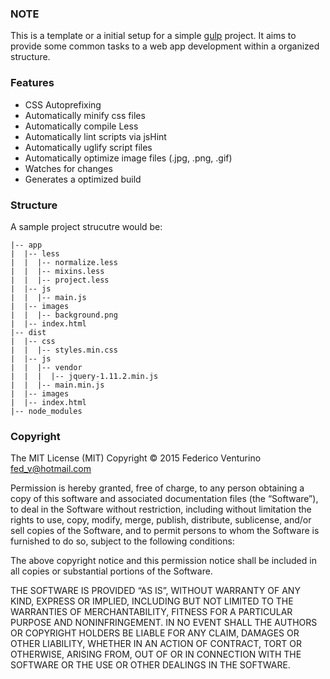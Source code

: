 ### NOTE


This is a template or a initial setup for a simple [gulp](http://gulpjs.com/) project. 
It aims to provide some common tasks to a web app development within a organized structure.

### Features

- CSS Autoprefixing
- Automatically minify css files
- Automatically compile Less
- Automatically lint scripts via jsHint
- Automatically uglify script files
- Automatically optimize image files (.jpg, .png, .gif)
- Watches for changes
- Generates a optimized build


### Structure

A sample project strucutre would be:

```
|-- app
|  |-- less
|  |  |-- normalize.less
|  |  |-- mixins.less
|  |  |-- project.less
|  |-- js
|  |  |-- main.js
|  |-- images
|  |  |-- background.png
|  |-- index.html
|-- dist
|  |-- css
|  |  |-- styles.min.css
|  |-- js
|  |  |-- vendor
|  |  |  |-- jquery-1.11.2.min.js
|  |  |-- main.min.js
|  |-- images
|  |-- index.html
|-- node_modules
```

### Copyright

The MIT License (MIT)
Copyright © 2015 Federico Venturino <fed_v@hotmail.com>

Permission is hereby granted, free of charge, to any person obtaining a copy
of this software and associated documentation files (the “Software”), to deal
in the Software without restriction, including without limitation the rights
to use, copy, modify, merge, publish, distribute, sublicense, and/or sell
copies of the Software, and to permit persons to whom the Software is
furnished to do so, subject to the following conditions:

The above copyright notice and this permission notice shall be included in
all copies or substantial portions of the Software.

THE SOFTWARE IS PROVIDED “AS IS”, WITHOUT WARRANTY OF ANY KIND, EXPRESS OR
IMPLIED, INCLUDING BUT NOT LIMITED TO THE WARRANTIES OF MERCHANTABILITY,
FITNESS FOR A PARTICULAR PURPOSE AND NONINFRINGEMENT. IN NO EVENT SHALL THE
AUTHORS OR COPYRIGHT HOLDERS BE LIABLE FOR ANY CLAIM, DAMAGES OR OTHER
LIABILITY, WHETHER IN AN ACTION OF CONTRACT, TORT OR OTHERWISE, ARISING FROM,
OUT OF OR IN CONNECTION WITH THE SOFTWARE OR THE USE OR OTHER DEALINGS IN
THE SOFTWARE.

